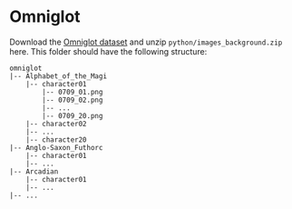 # Omniglot

Download the [Omniglot dataset](https://github.com/brendenlake/omniglot) and unzip `python/images_background.zip` here. This folder should have the following structure:
```
omniglot
|-- Alphabet_of_the_Magi
    |-- character01
        |-- 0709_01.png
        |-- 0709_02.png
        |-- ...
        |-- 0709_20.png
    |-- character02
    |-- ...
    |-- character20
|-- Anglo-Saxon_Futhorc
    |-- character01
    |-- ...
|-- Arcadian
    |-- character01
    |-- ...
|-- ...
```